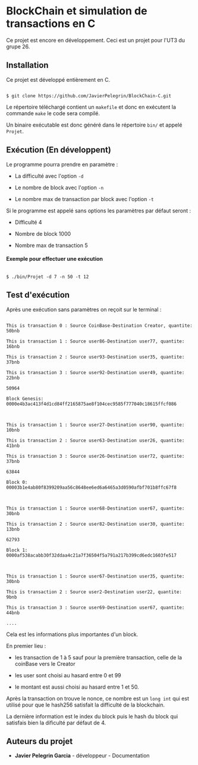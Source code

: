 # BlockChain et simulation de transactions en C

Ce projet est encore en développement. Ceci est un projet pour l'UT3 du grupe 26.

## Installation 

Ce projet est développé entièrement en C.

```

$ git clone https://github.com/JavierPelegrin/BlockChain-C.git

```

Le répertoire téléchargé contient un `makefile` et donc en exécutent la commande `make` le code sera compilé.

Un binaire exécutable est donc généré dans le répertoire `bin/` et appelé `Projet`.

## Exécution (En développent)

Le programme pourra prendre en paramètre :

- La difficulté avec l'option `-d`

- Le nombre de block avec l'option `-n`

- Le nombre max de transaction par block avec l'option `-t`



Si le programme est appelé sans options les paramètres par défaut seront :

- Difficulté 4

- Nombre de block 1000

- Nombre max de transaction 5



#### Exemple pour effectuer une exécution

```

$ ./bin/Projet -d 7 -n 50 -t 12

```

## Test d'exécution

Après une exécution sans paramètres on reçoit sur le terminal :

```

This is transaction 0 : Source CoinBase-Destination Creator, quantite: 50bnb

This is transaction 1 : Source user86-Destination user77, quantite: 16bnb

This is transaction 2 : Source user93-Destination user35, quantite: 37bnb

This is transaction 3 : Source user92-Destination user49, quantite: 22bnb

50964

Block Genesis: 0000e4b3ac413f4d1cd84ff2165875ae8f104cec9585f777040c18615ffcf086



This is transaction 1 : Source user27-Destination user90, quantite: 10bnb

This is transaction 2 : Source user63-Destination user26, quantite: 41bnb

This is transaction 3 : Source user26-Destination user72, quantite: 37bnb

63844

Block 0: 00003b1e4ab80f8399209aa56c8648ee6ed6a6465a3d0590afbf701b8ffc67f8



This is transaction 1 : Source user68-Destination user67, quantite: 30bnb

This is transaction 2 : Source user82-Destination user30, quantite: 13bnb

62793

Block 1: 0000af538acabb30f32ddaa4c21a7f36504f5a791a217b399cd6edc1603fe517



This is transaction 1 : Source user67-Destination user35, quantite: 30bnb

This is transaction 2 : Source user2-Destination user22, quantite: 9bnb

This is transaction 3 : Source user69-Destination user67, quantite: 44bnb

....

```

Cela est les informations plus importantes d'un block.

En premier lieu :

- les transaction de 1 à 5 sauf pour la première transaction, celle de la coinBase vers le Creator

- les user sont choisi au hasard entre 0 et 99

- le montant est aussi choisi au hasard entre 1 et 50.



Après la transaction on trouve le nonce, ce nombre est un `long int` qui est utilisé pour que le hash256 satisfait la difficulté de la blockchain.



La dernière information est le index du block puis le hash du block qui satisfais bien la dificulté par défaut de 4.



## Auteurs du projet

- **Javier Pelegrin Garcia** - développeur - Documentation
